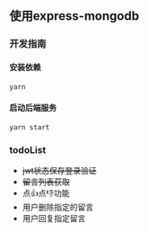 ## 使用express-mongodb

### 开发指南
#### 安装依赖
`yarn`

#### 启动后端服务
`yarn start`


### todoList
- ~~jwt状态保存登录验证~~
- ~~留言列表获取~~
- 点👍点👎功能
- 用户删除指定的留言
- 用户回复指定留言